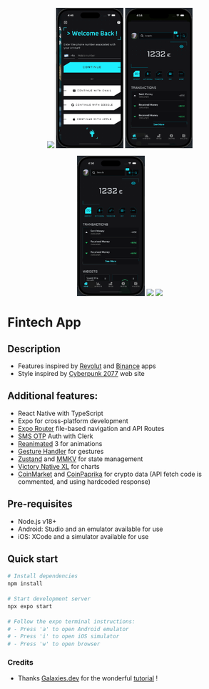 


<p align="center">
  <img src="./assets/videos/demo/1. intro.gif" width=30%>
  <img src="./assets/videos/demo/2. signin.gif" width=30%>
  <img src="./assets/videos/demo/5. lock.gif" width=30%>
</p>
<p align="center">
  <img src="./assets/videos/demo/3. home.gif" width=30%>
  <img src="./assets/videos/demo/4. account.gif" width=30%>
  <img src="./assets/videos/demo/6. crypto.gif" width=30%>
</p>

# Fintech App

## Description
- Features inspired by [Revolut](https://www.revolut.com/) and [Binance](https://www.binance.com/en) apps
- Style inspired by [Cyberpunk 2077](https://www.cyberpunk.net/us/en/cyberpunk-2077) web site

## Additional features:
- React Native with TypeScript
- Expo for cross-platform development
- [Expo Router](https://docs.expo.dev/routing/introduction/) file-based navigation and API Routes
- [SMS OTP](https://clerk.com/docs/custom-flows/email-sms-otp?utm_source=sponsorship&utm_medium=github&utm_campaign=simong&utm_content=rn-fintech) Auth with Clerk
- [Reanimated](https://docs.swmansion.com/react-native-reanimated/) 3 for animations
- [Gesture Handler](https://docs.swmansion.com/react-native-gesture-handler/) for gestures
- [Zustand](https://zustand-demo.pmnd.rs/) and [MMKV](https://github.com/mrousavy/react-native-mmkv) for state management
- [Victory Native XL](https://commerce.nearform.com/open-source/victory-native) for charts
- [CoinMarket](https://coinmarketcap.com/api/documentation/v1/#) and [CoinPaprika](https://api.coinpaprika.com/#tag/Tickers/operation/getTickersById) for crypto data (API fetch code is commented, and using hardcoded response)

## Pre-requisites
- Node.js v18+
- Android: Studio and an emulator available for use
- iOS: XCode and a simulator available for use

## Quick start
```bash
# Install dependencies
npm install

# Start development server
npx expo start

# Follow the expo terminal instructions:
# - Press 'a' to open Android emulator
# - Press 'i' to open iOS simulator
# - Press 'w' to open browser
```

### Credits
- Thanks [Galaxies.dev](https://github.com/Galaxies-dev) for the wonderful [tutorial](https://www.youtube.com/watch?v=iDZBeIgcixk) !